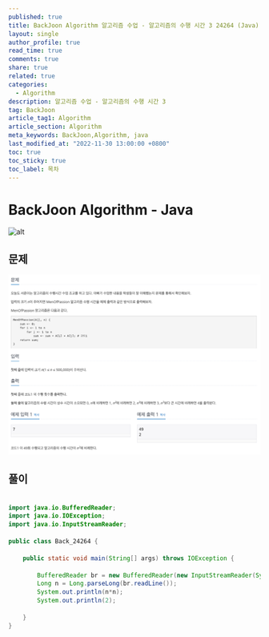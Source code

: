 ```yaml
---
published: true
title: BackJoon Algorithm 알고리즘 수업 - 알고리즘의 수행 시간 3 24264 (Java)
layout: single
author_profile: true
read_time: true
comments: true
share: true
related: true
categories:
  - Algorithm
description: 알고리즘 수업 - 알고리즘의 수행 시간 3
tag: BackJoon
article_tag1: Algorithm
article_section: Algorithm
meta_keywords: BackJoon,Algorithm, java
last_modified_at: "2022-11-30 13:00:00 +0800"
toc: true
toc_sticky: true
toc_label: 목차
---
```


# BackJoon Algorithm - Java

![alt](https://d2gd6pc034wcta.cloudfront.net/images/logo@2x.png)

## 문제

![alt](/assets/images/post/Algorithm/24264.png)

## 풀이

```java

import java.io.BufferedReader;
import java.io.IOException;
import java.io.InputStreamReader;

public class Back_24264 {

    public static void main(String[] args) throws IOException {

        BufferedReader br = new BufferedReader(new InputStreamReader(System.in));
        Long n = Long.parseLong(br.readLine());
        System.out.println(n*n);
        System.out.println(2);

    }
}

```
